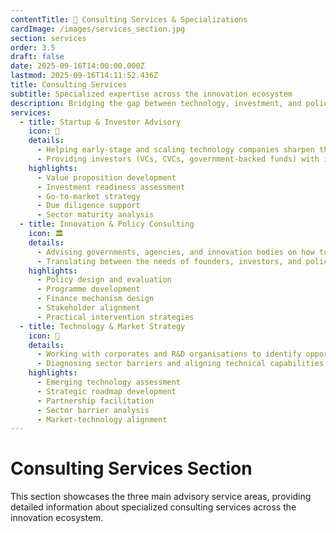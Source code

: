 ```yaml
---
contentTitle: 🎯 Consulting Services & Specializations
cardImage: /images/services_section.jpg
section: services
order: 3.5
draft: false
date: 2025-09-16T14:00:00.000Z
lastmod: 2025-09-16T14:11:52.436Z
title: Consulting Services
subtitle: Specialized expertise across the innovation ecosystem
description: Bridging the gap between technology, investment, and policy to accelerate innovation and commercialization in emerging technology sectors.
services:
  - title: Startup & Investor Advisory
    icon: 🚀
    details:
      - Helping early-stage and scaling technology companies sharpen their value propositions, investment readiness, and go-to-market strategies
      - Providing investors (VCs, CVCs, government-backed funds) with insights into deeptech due diligence, sector maturity, and commercialisation challenges
    highlights:
      - Value proposition development
      - Investment readiness assessment
      - Go-to-market strategy
      - Due diligence support
      - Sector maturity analysis
  - title: Innovation & Policy Consulting
    icon: 🏛️
    details:
      - Advising governments, agencies, and innovation bodies on how to design policies, programmes, and finance mechanisms that better support technology commercialisation and scale-up
      - Translating between the needs of founders, investors, and policymakers to create practical interventions
    highlights:
      - Policy design and evaluation
      - Programme development
      - Finance mechanism design
      - Stakeholder alignment
      - Practical intervention strategies
  - title: Technology & Market Strategy
    icon: 🔬
    details:
      - Working with corporates and R&D organisations to identify opportunities in emerging technologies (quantum, cleantech, semicon, space, etc.), shape roadmaps, and develop strategic partnerships
      - Diagnosing sector barriers and aligning technical capabilities with market drivers to accelerate adoption
    highlights:
      - Emerging technology assessment
      - Strategic roadmap development
      - Partnership facilitation
      - Sector barrier analysis
      - Market-technology alignment
---
```


# Consulting Services Section

This section showcases the three main advisory service areas, providing detailed information about specialized consulting services across the innovation ecosystem.
